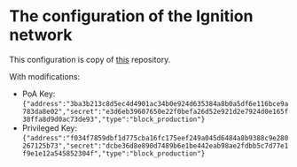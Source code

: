 # The configuration of the Ignition network

This configuration is copy of [this](https://github.com/FuelLabs/chain-configuration/tree/master/ignition) repository.

With modifications:
- PoA Key: `{"address":"3ba3b213c8d5ec4d4901ac34b0e924d635384a8b0a5df6e116bce9a783da8e02","secret":"e3d6eb39607650e22f0befa26d52e921d2e7924d0e165f38ffa8d9d0ac73de93","type":"block_production"}`
- Privileged Key: `{"address":"f034f7859dbf1d775cba16fc175eef249a045d6484a8b9388c9e280267125b73","secret":"dcbe36d8e890d7489b6e1be442eab98ae2fdbb5c7d77e1f9e1e12a545852304f","type":"block_production"}`